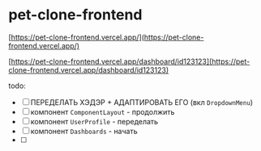 # pet-clone-frontend

[https://pet-clone-frontend.vercel.app/](https://pet-clone-frontend.vercel.app/)

[https://pet-clone-frontend.vercel.app/dashboard/id123123](https://pet-clone-frontend.vercel.app/dashboard/id123123)

todo:
- [ ] ПЕРЕДЕЛАТЬ ХЭДЭР + АДАПТИРОВАТЬ ЕГО (вкл `DropdownMenu`)
- [ ] компонент `ComponentLayout` - продолжить
- [ ] компонент `UserProfile` - переделать
- [ ] компонент `Dashboards` - начать
- [ ] 
